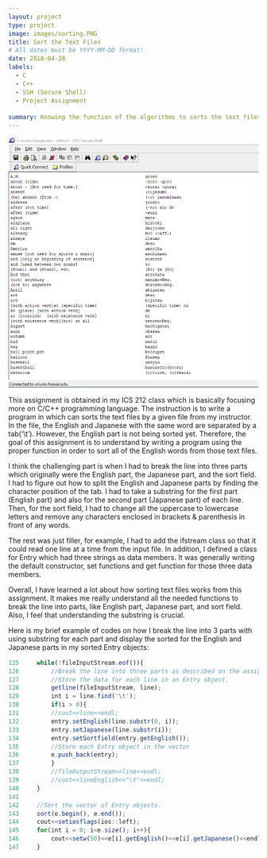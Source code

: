 ```yaml
---
layout: project
type: project
image: images/sorting.PNG
title: Sort the Text Files
# All dates must be YYYY-MM-DD format!
date: 2018-04-28
labels:
  - C
  - C++
  - SSH (Secure Shell)
  - Project Assignment
  
summary: Knowing the function of the algorithms to sorts the text files using C/C++ programming languages.
---
```


<img class="ui large right floated rounded image" src="../images/sorting.PNG">

This assignment is obtained in my ICS 212 class which is basically focusing more on C/C++ programming language. The instruction is to write a program in which can sorts the text files by a given file from my instructor. In the file, the English and Japanese with the same word are separated by a tab(‘\t’). However, the English part is not being sorted yet. Therefore, the goal of this assignment is to understand by writing a program using the proper function in order to sort all of the English words from those text files. 

I think the challenging part is when I had to break the line into three parts which originally were the English part, the Japanese part, and the sort field. I had to figure out how to split the English and Japanese parts by finding the character position of the tab. I had to take a substring for the first part (English part) and also for the second part (Japanese part) of each line. Then, for the sort field, I had to change all the uppercase to lowercase letters and remove any characters enclosed in brackets & parenthesis in front of any words.

The rest was just filler, for example, I had to add the ifstream class so that it could read one line at a time from the input file. In addition, I defined a class for Entry which had three strings as data members. It was generally writing the default constructor, set functions and get function for those three data members.

Overall, I have learned a lot about how sorting text files works from this assignment. It makes me really understand all the needed functions to break the line into parts, like English part, Japanese part, and sort field. Also, I feel that understanding the substring is crucial.

Here is my brief example of codes on how I break the line into 3 parts with using substring for each part and display the sorted for the English and Japanese parts in my sorted Entry objects:
```js
125     while(!fileInputStream.eof()){
126         //Break the line into three parts as described on the assignment webpage. 
127         //Store the data for each line in an Entry object. 
128         getline(fileInputStream, line);
129         int i = line.find('\t');
130         if(i > 0){
131         //cout<<line<<endl;
132         entry.setEnglish(line.substr(0, i));
133         entry.setJapanese(line.substr(i));
134         entry.setSortfield(entry.getEnglish());
135         //Store each Entry object in the vector
136         e.push_back(entry);
137         }
138         //fileOutputStream<<line<<endl;
139         //cout<<lineEnglish<<"\t"<<endl;
140     }
141 
142     //Sort the vector of Entry objects.
143     sort(e.begin(), e.end());
144     cout<<setiosflags(ios::left);
145     for(int i = 0; i<e.size(); i++){
146         cout<<setw(50)<<e[i].getEnglish()<<e[i].getJapanese()<<endl;
147     }

```
